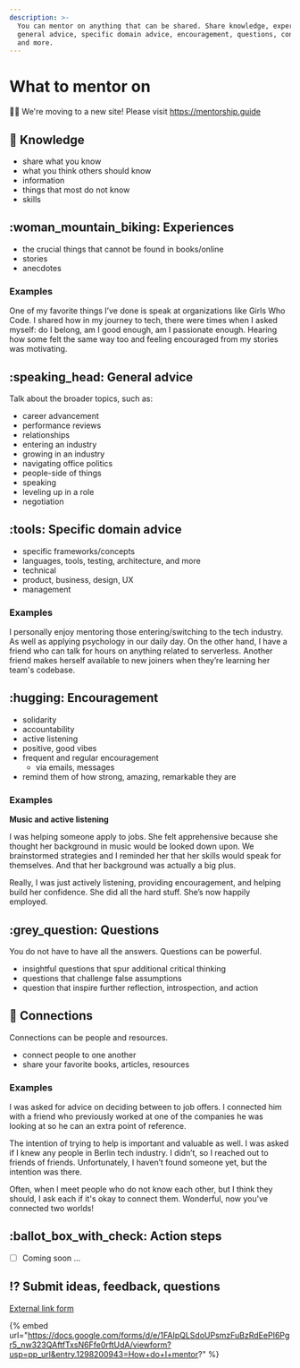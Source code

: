 ```yaml
---
description: >-
  You can mentor on anything that can be shared. Share knowledge, experiences,
  general advice, specific domain advice, encouragement, questions, connections,
  and more.
---
```


# What to mentor on

👋🏽 We're moving to a new site! Please visit https://mentorship.guide

## :brain: Knowledge

* share what you know
* what you think others should know
* information
* things that most do not know
* skills

## :woman\_mountain\_biking: Experiences

* the crucial things that cannot be found in books/online
* stories
* anecdotes

### Examples

One of my favorite things I’ve done is speak at organizations like Girls Who Code. I shared how in my journey to tech, there were times when I asked myself: do I belong, am I good enough, am I passionate enough. Hearing how some felt the same way too and feeling encouraged from my stories was motivating.

## :speaking\_head: General advice

Talk about the broader topics, such as:

* career advancement
* performance reviews
* relationships
* entering an industry
* growing in an industry
* navigating office politics
* people-side of things
* speaking
* leveling up in a role
* negotiation

## :tools: Specific domain advice

* specific frameworks/concepts
* languages, tools, testing, architecture, and more
* technical
* product, business, design, UX
* management

### Examples

I personally enjoy mentoring those entering/switching to the tech industry. As well as applying psychology in our daily day. On the other hand, I have a friend who can talk for hours on anything related to serverless. Another friend makes herself available to new joiners when they’re learning her team's codebase.

## :hugging: Encouragement

* solidarity
* accountability
* active listening
* positive, good vibes
* frequent and regular encouragement
  * via emails, messages
* remind them of how strong, amazing, remarkable they are

### Examples

**Music and active listening**

I was helping someone apply to jobs. She felt apprehensive because she thought her background in music would be looked down upon. We brainstormed strategies and I reminded her that her skills would speak for themselves. And that her background was actually a big plus.

Really, I was just actively listening, providing encouragement, and helping build her confidence. She did all the hard stuff. She’s now happily employed.

## :grey\_question: Questions

You do not have to have all the answers. Questions can be powerful.

* insightful questions that spur additional critical thinking
* questions that challenge false assumptions
* question that inspire further reflection, introspection, and action

## :handshake: Connections

Connections can be people and resources.

* connect people to one another
* share your favorite books, articles, resources

### Examples

I was asked for advice on deciding between to job offers. I connected him with a friend who previously worked at one of the companies he was looking at so he can an extra point of reference.

The intention of trying to help is important and valuable as well. I was asked if I knew any people in Berlin tech industry. I didn’t, so I reached out to friends of friends. Unfortunately, I haven’t found someone yet, but the intention was there.

Often, when I meet people who do not know each other, but I think they should, I ask each if it's okay to connect them. Wonderful, now you've connected two worlds!

## :ballot\_box\_with\_check: Action steps

* [ ] Coming soon ...

## :interrobang: Submit ideas, feedback, questions

[External link form](https://docs.google.com/forms/d/e/1FAIpQLSdoUPsmzFuBzRdEePI6Pgr5\_nw323QAftfTxsN6Ffe0rftUdA/viewform?usp=pp\_url\&entry.1298200943=How+do+I+mentor?)

{% embed url="https://docs.google.com/forms/d/e/1FAIpQLSdoUPsmzFuBzRdEePI6Pgr5_nw323QAftfTxsN6Ffe0rftUdA/viewform?usp=pp_url&entry.1298200943=How+do+I+mentor?" %}


